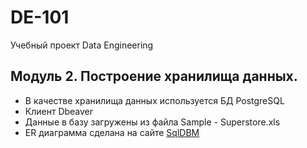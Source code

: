 # DE-101
Учебный проект Data Engineering

## Модуль 2. Построение хранилища данных.
  - В качестве хранилища данных используется БД PostgreSQL
  - Клиент Dbeaver
  - Данные в базу загружены из файла Sample - Superstore.xls
  - ER диаграмма сделана на сайте <a href="https://sqldbm.com/Home/">SqlDBM</a> 
